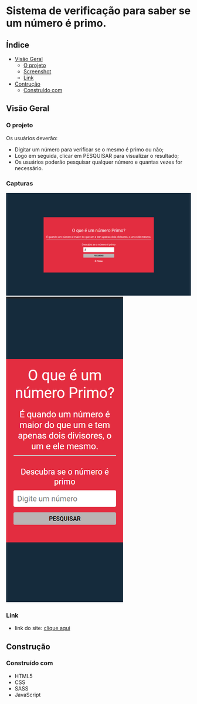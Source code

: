 # Sistema de verificação para saber se um número é primo.


## Índice

  - [Visão Geral](#visão-geral)
    - [O projeto](#o-projeto)
    - [Screenshot](#screenshot)
    - [Link](#link)
  - [Contrução](#construção)
    - [Construído com](#construído-com)


## Visão Geral

### O projeto

Os usuários deverão:

- Digitar um número para verificar se o mesmo é primo ou não;
- Logo em seguida, clicar em PESQUISAR para visualizar o resultado;
- Os usuários poderão pesquisar qualquer número e quantas vezes for necessário.

### Capturas

![](./screenshot/01.png)
![](./screenshot/02.png)



### Link


- link do site: [clique aqui](https://your-live-site-url.com)

## Construção

### Construído com

- HTML5
- CSS
- SASS
- JavaScript
